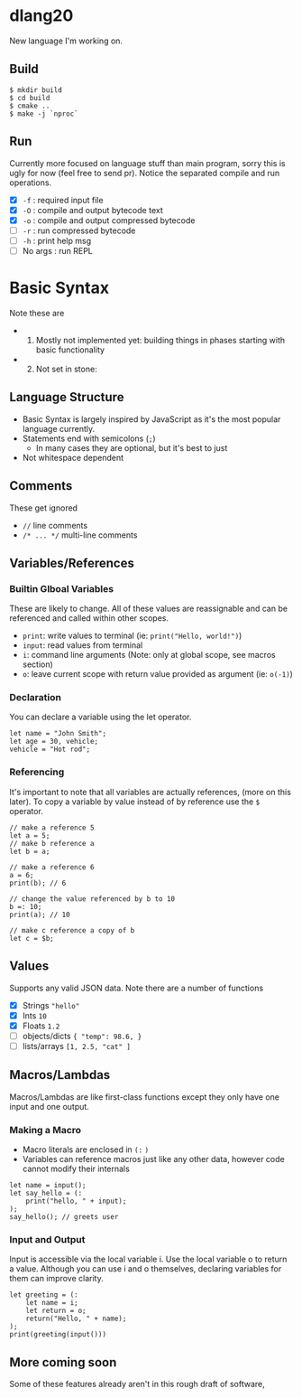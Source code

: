 # dlang20
New language I'm working on. 

## Build
```
$ mkdir build
$ cd build
$ cmake ..
$ make -j `nproc`
```

## Run
Currently more focused on language stuff than main program, sorry this is ugly for now (feel free to send pr). Notice the separated compile and run operations.
- [x] `-f` : required input file
- [x] `-O` : compile and output bytecode text
- [x] `-o` : compile and output compressed bytecode
- [ ] `-r` : run compressed bytecode
- [ ] `-h` : print help msg
- [ ] No args : run REPL

# Basic Syntax
Note these are
- 1. Mostly not implemented yet: building things in phases starting with basic functionality
- 2. Not set in stone: 

## Language Structure
- Basic Syntax is largely inspired by JavaScript as it's the most popular language currently.
- Statements end with semicolons (`;`)
    - In many cases they are optional, but it's best to just 
- Not whitespace dependent

## Comments
These get ignored 
- `//` line comments
- `/* ... */` multi-line comments

## Variables/References

### Builtin Glboal Variables
These are likely to change. All of these values are reassignable and can be referenced and called within other scopes. 
- `print`: write values to terminal (ie: `print("Hello, world!")`)
- `input`: read values from terminal
- `i`: command line arguments (Note: only at global scope, see macros section)
- `o`: leave current scope with return value provided as argument (ie: `o(-1)`)

### Declaration
You can declare a variable using the let operator. 
```
let name = "John Smith";
let age = 30, vehicle;
vehicle = "Hot rod"; 
```

### Referencing
It's important to note that all variables are actually references, (more on this later). To copy a variable by value instead of by reference use the `$` operator.
```
// make a reference 5
let a = 5;
// make b reference a
let b = a;

// make a reference 6
a = 6;
print(b); // 6

// change the value referenced by b to 10
b =: 10;
print(a); // 10

// make c reference a copy of b
let c = $b;
```

## Values
Supports any valid JSON data. Note there are a number of functions 
- [x] Strings `"hello"`
- [x] Ints `10`
- [x] Floats `1.2`
- [ ] objects/dicts `{ "temp": 98.6, }`
- [ ] lists/arrays `[1, 2.5, "cat" ]`

## Macros/Lambdas
Macros/Lambdas are like first-class functions except they only have one input and one output.

### Making a Macro
- Macro literals are enclosed in `(:` `)`
- Variables can reference macros just like any other data, however code cannot modify their internals
```
let name = input();
let say_hello = (:
    print("hello, " + input);
);
say_hello(); // greets user
```

### Input and Output
Input is accessible via the local variable i. Use the local variable o to return a value. Although you can use i and o themselves, declaring variables for them can improve clarity.
```
let greeting = (:
    let name = i;
    let return = o;
    return("Hello, " + name);
);
print(greeting(input()))
```

## More coming soon
Some of these features already aren't in this rough draft of software, 